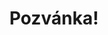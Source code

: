 ---
title: Pozvánka!
address: Milý Petře
pronoun: tě
checkout: mrkni
rsvp: zaregistruj
rsvp2: dorazíš
rsvp3: chceš
---